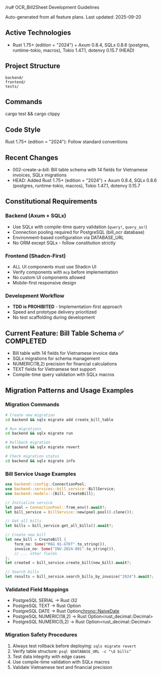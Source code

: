 ﻿/ru# OCR_Bill2Sheet Development Guidelines

Auto-generated from all feature plans. Last updated: 2025-09-20

## Active Technologies
- Rust 1.75+ (edition = "2024") + Axum 0.8.4, SQLx 0.8.6 (postgres, runtime-tokio, macros), Tokio 1.47.1, dotenvy 0.15.7 (HEAD)

## Project Structure
```
backend/
frontend/
tests/
```

## Commands
cargo test && cargo clippy

## Code Style
Rust 1.75+ (edition = "2024"): Follow standard conventions

## Recent Changes
- 002-create-a-bill: Bill table schema with 14 fields for Vietnamese invoices, SQLx migrations
- HEAD: Added Rust 1.75+ (edition = "2024") + Axum 0.8.4, SQLx 0.8.6 (postgres, runtime-tokio, macros), Tokio 1.47.1, dotenvy 0.15.7

<!-- MANUAL ADDITIONS START -->

## Constitutional Requirements

### Backend (Axum + SQLx)
- Use SQLx with compile-time query validation (`query!`, `query_as!`)
- Connection pooling required for PostgreSQL (bill_ocr database)
- Environment-based configuration via DATABASE_URL
- No ORM except SQLx - follow constitution strictly

### Frontend (Shadcn-First)
- ALL UI components must use Shadcn UI
- Verify components with `mcp` before implementation
- No custom UI components allowed
- Mobile-first responsive design

### Development Workflow
- **TDD is PROHIBITED** - Implementation-first approach
- Speed and prototype delivery prioritized
- No test scaffolding during development

## Current Feature: Bill Table Schema ✅ COMPLETED
- Bill table with 14 fields for Vietnamese invoice data
- SQLx migrations for schema management
- NUMERIC(18,2) precision for financial calculations
- TEXT fields for Vietnamese text support
- Compile-time query validation with SQLx macros

## Migration Patterns and Usage Examples

### Migration Commands
```bash
# Create new migration
cd backend && sqlx migrate add create_bill_table

# Run migrations
cd backend && sqlx migrate run

# Rollback migration
cd backend && sqlx migrate revert

# Check migration status
cd backend && sqlx migrate info
```

### Bill Service Usage Examples
```rust
use backend::config::ConnectionPool;
use backend::services::bill_service::BillService;
use backend::models::{Bill, CreateBill};

// Initialize service
let pool = ConnectionPool::from_env().await?;
let bill_service = BillService::new(pool.pool().clone());

// Get all bills
let bills = bill_service.get_all_bills().await?;

// Create new bill
let new_bill = CreateBill {
    form_no: Some("Mẫu 01-GTKT".to_string()),
    invoice_no: Some("INV-2024-001".to_string()),
    // ... other fields
};
let created = bill_service.create_bill(new_bill).await?;

// Search bills
let results = bill_service.search_bills_by_invoice("2024").await?;
```

### Validated Field Mappings
- PostgreSQL SERIAL → Rust i32
- PostgreSQL TEXT → Rust Option<String>
- PostgreSQL DATE → Rust Option<chrono::NaiveDate>
- PostgreSQL NUMERIC(18,2) → Rust Option<rust_decimal::Decimal>
- PostgreSQL NUMERIC(5,2) → Rust Option<rust_decimal::Decimal>

### Migration Safety Procedures
1. Always test rollback before deploying: `sqlx migrate revert`
2. Verify table structure: `psql $DATABASE_URL -c "\d bills"`
3. Test data integrity with edge cases
4. Use compile-time validation with SQLx macros
5. Validate Vietnamese text and financial precision

<!-- MANUAL ADDITIONS END -->


